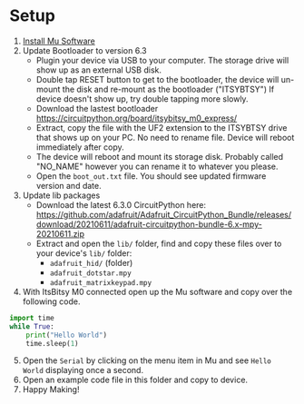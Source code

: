 # Setup

1. [Install Mu Software](https://learn.adafruit.com/introducing-itsy-bitsy-m0/installing-mu-editor)
2. Update Bootloader to version 6.3
    - Plugin your device via USB to your computer. The storage drive will show up as an external USB disk.
    - Double tap RESET button to get to the bootloader, the device will un-mount the disk and re-mount as the bootloader ("ITSYBTSY") If device doesn't show up, try double tapping more slowly. 
    - Download the lastest bootloader https://circuitpython.org/board/itsybitsy_m0_express/
    - Extract, copy the file with the UF2 extension to the ITSYBTSY drive that shows up on your PC. No need to rename file. Device will reboot immediately after copy.
    - The device will reboot and mount its storage disk. Probably called "NO_NAME" however you can rename it to whatever you please.
    - Open the `boot_out.txt` file. You should see updated firmware version and date.
3. Update lib packages
    - Download the latest 6.3.0 CircuitPython here: https://github.com/adafruit/Adafruit_CircuitPython_Bundle/releases/download/20210611/adafruit-circuitpython-bundle-6.x-mpy-20210611.zip
    - Extract and open the `lib/` folder, find and copy these files over to your device's `lib/` folder:
      - `adafruit_hid/` (folder)
      - `adafruit_dotstar.mpy`
      - `adafruit_matrixkeypad.mpy`
4. With ItsBitsy M0 connected open up the Mu software and copy over the following code.
```python
import time
while True:
    print("Hello World")
    time.sleep(1)
```
5. Open the `Serial` by clicking on the menu item in Mu and see `Hello World` displaying once a second.
6. Open an example code file in this folder and copy to device. 
7. Happy Making!
